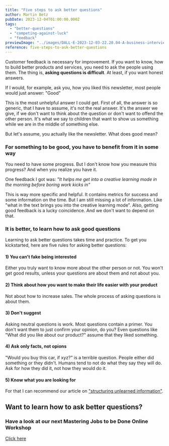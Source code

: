 ```yaml
---
title: "Five steps to ask better questions"
author: Martin Betz
pubDate: 2023-12-04T01:00:00.000Z
tags:
  - "better-questions"
  - "competing-against-luck"
  - "feedback"
previewImage: "../images/DALL·E-2023-12-03-22.20.04-A-business-interview-situation-depicted-in-a-geometric-watercolor-style-with-blue-and-mint-colors.-The-image-should-be-created-in-a-wide-format.png"
reference: five-steps-to-ask-better-questions
---
```


Customer feedback is necessary for improvement. If you want to know, how to build better products and services, you need to ask the people using them. The thing is, **asking questions is difficult**. At least, if you want honest answers.

If I would, for example, ask you, how you liked this newsletter, most people would just answer: "Good"

This is the most unhelpful answer I could get. First of all, the answer is so generic, that I have to assume, it's not the real answer. It's the answer we give, if we don't want to think about the question or don't want to offend the other person. It's what we say to children that want to show us something while we are in the middle of something else.

But let's assume, you actually like the newsletter. What does good mean?

### For something to be good, you have to benefit from it in some way

You need to have some progress. But I don't know how you measure this progress? And when you realize you have it.

One feedback I got was: _"It helps me get into a creative learning mode in the morning before boring work kicks in"_

This is way more specific and helpful. It contains metrics for success and some information on the time. But I am still missing a lot of information. Like "what in the text brings you into the creative learning mode". Also, getting good feedback is a lucky coincidence. And we don't want to depend on that.

### It is better, to learn how to ask good questions

Learning to ask better questions takes time and practice. To get you kickstarted, here are five rules for asking better questions:

#### 1) You can't fake being interested

Either you truly want to know more about the other person or not. You won't get good results, unless your questions are about them and not about you.

#### 2) Think about how you want to make their life easier with your product

Not about how to increase sales. The whole process of asking questions is about them.

#### 3) Don't suggest

Asking neutral questions is work. Most questions contain a primer. You don't want them to just confirm your opinion, do you? Even questions like "What did you like about our product?" assume that they liked something.

#### 4) Ask only facts, not opions

"Would you buy this car, if xyz?" is a terrible question. People either did something or they didn't. Humans tend to not do what they say they will do. Ask for how they did it, not how they would do it.

#### 5) Know what you are looking for

For that I can recommend our article on ["structuring unlearned information"](/en/blog/structuring-unlearned-information/).

## Want to learn how to ask better questions?

### Have a look at our next Mastering Jobs to be Done Online Workshop

[Click here](/services/mastering-jobs-to-be-done-online-workshop/)
